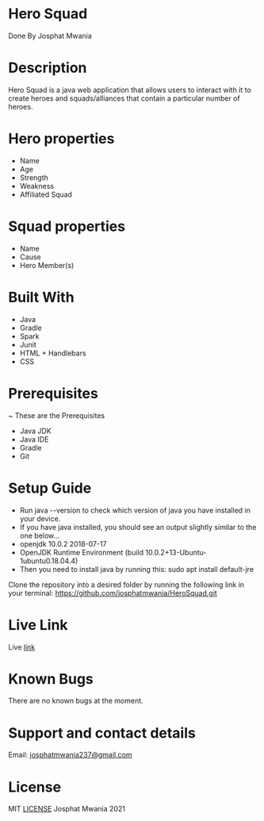 # Hero Squad
Done By Josphat Mwania

# Description

Hero Squad is a java web application that allows users to interact with it to create heroes and squads/alliances that contain a particular number of heroes.

# Hero properties 	
* Name	              
* Age	              
* Strength	          
* Weakness	
* Affiliated Squad	

# Squad properties
* Name
* Cause
* Hero Member(s)


# Built With
- Java
- Gradle
- Spark
- Junit
- HTML + Handlebars     
- CSS

# Prerequisites
~ These are the Prerequisites
- Java JDK
- Java IDE
- Gradle
- Git



# Setup Guide
- Run java --version to check which version of java you have installed in your device. 
- If you have java installed, you should see an output slightly similar to the one below...
- openjdk 10.0.2 2018-07-17
- OpenJDK Runtime Environment (build 10.0.2+13-Ubuntu-1ubuntu0.18.04.4)
- Then you need to install java by running this: sudo apt install default-jre

Clone the repository into a desired folder by running the following link in your terminal: https://github.com/josphatmwania/HeroSquad.git


# Live Link
Live [link](https://hero-squad-josphat237.herokuapp.com/) 

# Known Bugs
There are no known bugs at the moment.

# Support and contact details
Email: josphatmwania237@gmail.com
# License
MIT  [LICENSE](LICENSE) Josphat Mwania 2021

